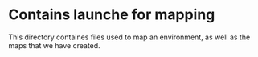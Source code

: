 # Contains launche for mapping

This directory containes files used to map an environment, as well as the maps that we have created.
